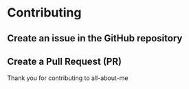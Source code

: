 # Contributing

## Create an issue in the GitHub repository

## Create a Pull Request (PR)

Thank you for contributing to all-about-me